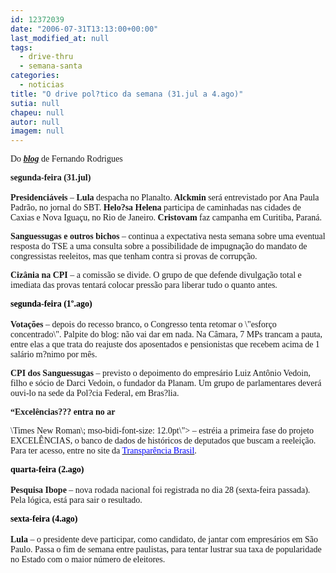 ```yaml
---
id: 12372039
date: "2006-07-31T13:13:00+00:00"
last_modified_at: null
tags:
  - drive-thru
  - semana-santa
categories:
  - noticias
title: "O drive pol?tico da semana (31.jul a 4.ago)"
sutia: null
chapeu: null
autor: null
imagem: null
---
```

<p><STRONG><FONT face=Verdana></FONT></STRONG><SPAN id=txt></p>
<p><P><STRONG><FONT face=Verdana></FONT></STRONG></p>
<p><P><SPAN><?xml:namespace prefix = o ns = \"urn:schemas-microsoft-com:office:office\" /><o:p><STRONG><FONT face=Verdana></FONT></STRONG></o:p></SPAN></P></p>
<p><P><SPAN><FONT face=Verdana>Do<STRONG> <EM><A href=\"https://uolpolitica.blog.uol.com.br/\" target=_blank>blog</A></EM></STRONG> de Fernando Rodrigues</FONT></SPAN></P></p>
<p><P><FONT face=Verdana><SPAN><STRONG>segunda-feira (31.jul)<BR></STRONG><BR><B>Presidenciáveis</B> – <B>Lula </B>despacha no Planalto.<B> Alckmin</B> será entrevistado por Ana Paula Padrão, no jornal do SBT. <B>Helo?sa Helena</B> participa de caminhadas nas cidades de Caxias e Nova Iguaçu, no Rio de Janeiro. <B>Cristovam </B>faz campanha em Curitiba, Paraná.<o:p></o:p></SPAN> </FONT></P></p>
<p><P><FONT face=Verdana></FONT></P></p>
<p><P><FONT face=Verdana><B style=\"mso-bidi-font-weight: normal\"><SPAN style=\"FONT-SIZE: 10pt; FONT-FAMILY: Arial; mso-bidi-font-family: \Times New Roman\; mso-bidi-font-size: 12.0pt\">Sanguessugas e outros bichos</SPAN></B><SPAN style=\"FONT-SIZE: 10pt; FONT-FAMILY: Arial; mso-bidi-font-family: \Times New Roman\; mso-bidi-font-size: 12.0pt\"> – continua a expectativa nesta semana sobre uma eventual resposta do TSE a uma consulta sobre a possibilidade de impugnação do mandato de congressistas reeleitos, mas que tenham contra si provas de corrupção.<o:p></o:p></SPAN></FONT></P></p>
<p><P><FONT face=Verdana><B style=\"mso-bidi-font-weight: normal\"><SPAN style=\"FONT-SIZE: 10pt; FONT-FAMILY: Arial; mso-bidi-font-family: \Times New Roman\; mso-bidi-font-size: 12.0pt\">Cizânia na CPI</SPAN></B><SPAN style=\"FONT-SIZE: 10pt; FONT-FAMILY: Arial; mso-bidi-font-family: \Times New Roman\; mso-bidi-font-size: 12.0pt\"> – a comissão se divide. O grupo de que defende divulgação total e imediata das provas tentará colocar pressão para liberar tudo o quanto antes.<o:p></o:p></SPAN></FONT></P></p>
<p><P><B style=\"mso-bidi-font-weight: normal\"><SPAN style=\"FONT-SIZE: 10pt; COLOR: red; FONT-FAMILY: Arial; mso-bidi-font-family: \Times New Roman\; mso-bidi-font-size: 12.0pt\"><FONT face=Verdana color=#000000><SPAN><STRONG>segunda-feira (1º.ago)<BR></STRONG></SPAN></FONT></SPAN></B><SPAN style=\"FONT-SIZE: 10pt; FONT-FAMILY: Arial; mso-bidi-font-family: \Times New Roman\; mso-bidi-font-size: 12.0pt\"><BR><FONT face=Verdana><B>Votações</B> – depois do recesso branco, o Congresso tenta retomar o \"esforço concentrado\". Palpite do blog: não vai dar em nada. Na Câmara, 7 MPs trancam a pauta, entre elas a que trata do reajuste dos aposentados e pensionistas que recebem acima de 1 salário m?nimo por mês.<o:p></o:p></FONT></SPAN></P></p>
<p><P><FONT face=Verdana><B><SPAN style=\"FONT-SIZE: 10pt; FONT-FAMILY: Arial; mso-bidi-font-family: \Times New Roman\; mso-bidi-font-size: 12.0pt\">CPI dos Sanguessugas</SPAN></B><SPAN style=\"FONT-SIZE: 10pt; FONT-FAMILY: Arial; mso-bidi-font-family: \Times New Roman\; mso-bidi-font-size: 12.0pt\"> – previsto o depoimento do empresário Luiz Antônio Vedoin, filho e sócio de Darci Vedoin, o fundador da Planam. Um grupo de parlamentares deverá ouvi-lo na sede da Pol?cia Federal, em Bras?lia.<o:p></o:p></SPAN></FONT></P></p>
<p><P><FONT face=Verdana><B style=\"mso-bidi-font-weight: normal\"><SPAN style=\"FONT-SIZE: 10pt; FONT-FAMILY: Arial; mso-bidi-font-family: \Times New Roman\; mso-bidi-font-size: 12.0pt\">“Excelências??? entra no ar</SPAN></B><SPAN style=\"FONT-SIZE: 10pt; FONT-FAMILY: Arial; mso-bidi-font-family:</p>
<p> \Times New Roman\; mso-bidi-font-size: 12.0pt\"> – estréia a primeira fase do projeto EXCELÊNCIAS, o banco de dados de históricos de deputados que buscam a reeleição. Para ter acesso, entre no site da <A href=\"https://www.transparencia.org.br/\"><FONT color=#0000ff>Transparência Brasil</FONT></A>.</SPAN></FONT></P></p>
<p><P><B style=\"mso-bidi-font-weight: normal\"><SPAN style=\"FONT-SIZE: 10pt; COLOR: red; FONT-FAMILY: Arial; mso-bidi-font-family: \Times New Roman\; mso-bidi-font-size: 12.0pt\"><FONT face=Verdana color=#000000><SPAN><STRONG>quarta-feira (2.ago)<BR></STRONG></SPAN></FONT></SPAN></B><SPAN style=\"FONT-SIZE: 10pt; FONT-FAMILY: Arial; mso-bidi-font-family: \Times New Roman\; mso-bidi-font-size: 12.0pt\"><BR><FONT face=Verdana><B>Pesquisa Ibope</B> – nova rodada nacional foi registrada no dia 28 (sexta-feira passada). Pela lógica, está para sair o resultado.<o:p></o:p></FONT></SPAN></P></p>
<p><P><B style=\"mso-bidi-font-weight: normal\"><SPAN style=\"FONT-SIZE: 10pt; COLOR: red; FONT-FAMILY: Arial; mso-bidi-font-family: \Times New Roman\; mso-bidi-font-size: 12.0pt\"><FONT face=Verdana color=#000000><SPAN><STRONG>sexta-feira (4.ago)<BR></STRONG></SPAN></FONT></SPAN></B><SPAN style=\"FONT-SIZE: 10pt; FONT-FAMILY: Arial; mso-bidi-font-family: \Times New Roman\; mso-bidi-font-size: 12.0pt\"><BR><FONT face=Verdana><B>Lula</B> – o presidente deve participar, como candidato, de jantar com empresários em São Paulo. Passa o fim de semana entre paulistas, para tentar lustrar sua taxa de popularidade no Estado com o maior número de eleitores.</FONT></SPAN></P></SPAN> </p>
